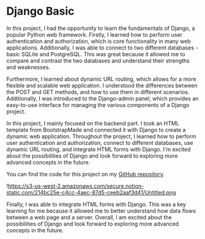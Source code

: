 # Django Basic

In this project, I had the opportunity to learn the fundamentals of Django, a popular Python web framework. Firstly, I learned how to perform user authentication and authorization, which is core functionality in many web applications. Additionally, I was able to connect to two different databases - basic SQLite and PostgreSQL. This was great because it allowed me to compare and contrast the two databases and understand their strengths and weaknesses.

Furthermore, I learned about dynamic URL routing, which allows for a more flexible and scalable web application. I understood the differences between the POST and GET methods, and how to use them in different scenarios. Additionally, I was introduced to the Django-admin panel, which provides an easy-to-use interface for managing the various components of a Django project. 

In this project, I mainly focused on the backend part. I took an HTML template from BootstrapMade and connected it with Django to create a dynamic web application. Throughout the project, I learned how to perform user authentication and authorization, connect to different databases, use dynamic URL routing, and integrate HTML forms with Django. I'm excited about the possibilities of Django and look forward to exploring more advanced concepts in the future.

You can find the code for this project on my [GitHub repository](https://github.com/monu80921/Django_Basic).


!https://s3-us-west-2.amazonaws.com/secure.notion-static.com/214bc25e-c4cc-4aec-87d5-ceeb2aaf3d41/Untitled.png

Finally, I was able to integrate HTML forms with Django. This was a key learning for me because it allowed me to better understand how data flows between a web page and a server. Overall, I am excited about the possibilities of Django and look forward to exploring more advanced concepts in the future.

